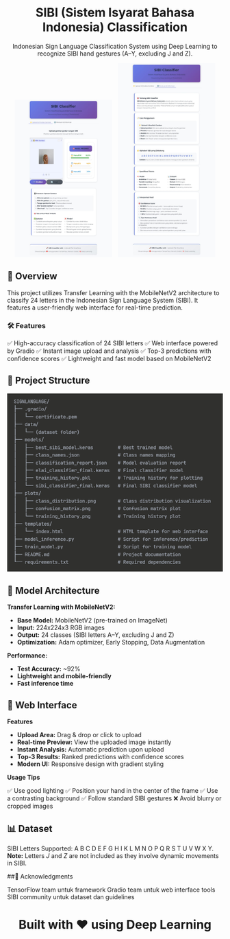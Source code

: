 <h1 align="center"><strong>SIBI (Sistem Isyarat Bahasa Indonesia) Classification</strong></h1>

<p align="center">
  Indonesian Sign Language Classification System using Deep Learning to recognize SIBI hand gestures (A–Y, excluding J and Z).
</p>

<p align="center">
  <img src="https://github.com/anggapradanaa/Sign-Language-Classification/blob/main/Interface%201.jpg" width="45%" style="margin-right: 10px;">
  <img src="https://github.com/anggapradanaa/Sign-Language-Classification/blob/main/Interface%202.jpg" width="45%">
</p>

## 🎯 Overview
This project utilizes Transfer Learning with the MobileNetV2 architecture to classify 24 letters in the Indonesian Sign Language System (SIBI). It features a user-friendly web interface for real-time prediction.

### 🛠️ Features
✅ High-accuracy classification of 24 SIBI letters
✅ Web interface powered by Gradio
✅ Instant image upload and analysis
✅ Top-3 predictions with confidence scores
✅ Lightweight and fast model based on MobileNetV2

## 📁 Project Structure
<img src = 'https://github.com/anggapradanaa/Sign-Language-Classification/blob/main/Project%20Structure.png'>

## 🧠 Model Architecture
**Transfer Learning with MobileNetV2:**

* **Base Model:** MobileNetV2 (pre-trained on ImageNet)
* **Input:** 224x224x3 RGB images
* **Output:** 24 classes (SIBI letters A–Y, excluding J and Z)
* **Optimization:** Adam optimizer, Early Stopping, Data Augmentation

**Performance:**

* **Test Accuracy:** \~92%
* **Lightweight and mobile-friendly**
* **Fast inference time**

## 🎨 Web Interface
**Features**

* **Upload Area:** Drag & drop or click to upload
* **Real-time Preview:** View the uploaded image instantly
* **Instant Analysis:** Automatic prediction upon upload
* **Top-3 Results:** Ranked predictions with confidence scores
* **Modern UI:** Responsive design with gradient styling

**Usage Tips**

✅ Use good lighting
✅ Position your hand in the center of the frame
✅ Use a contrasting background
✅ Follow standard SIBI gestures
❌ Avoid blurry or cropped images

## 📊 Dataset
SIBI Letters Supported:
A B C D E F G H I K L M N O P Q R S T U V W X Y.
**Note:** Letters *J* and *Z* are not included as they involve dynamic movements in SIBI.

##🙏 Acknowledgments

TensorFlow team untuk framework
Gradio team untuk web interface tools
SIBI community untuk dataset dan guidelines

<h1 align="center"><strong>Built with ❤️ using Deep Learning</strong></h1>

